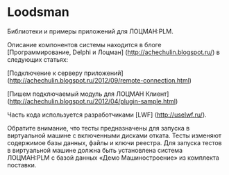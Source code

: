 Loodsman
========

Библиотеки и примеры приложений для ЛОЦМАН:PLM.

Описание компонентов системы находится в блоге
[Программирование, Delphi и Лоцман] (http://achechulin.blogspot.ru/)
в следующих статьях:

[Подключение к серверу приложений] (http://achechulin.blogspot.ru/2012/09/remote-connection.html)

[Пишем подключаемый модуль для ЛОЦМАН Клиент] (http://achechulin.blogspot.ru/2012/04/plugin-sample.html)

Часть кода используется разработчиками [LWF] (http://uselwf.ru/).

Обратите внимание, что тесты предназначены для запуска в виртуальной машине с включенными
дисками отката. Тесты изменяют содержимое базы данных, файлы и ключи реестра.
Для запуска тестов в виртуальной машине должна быть установлена система ЛОЦМАН:PLM с базой данных
«Демо Машиностроение» из комплекта поставки.
